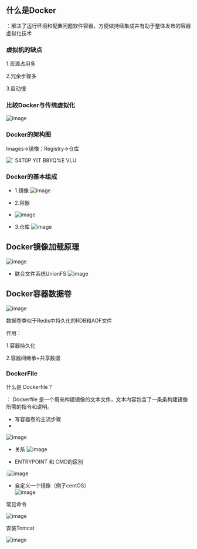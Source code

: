 ## 什么是Docker
：解决了运行环境和配置问题软件容器，方便做持续集成并有助于整体发布的容器虚拟化技术

### 虚拟机的缺点

1.资源占用多

2.冗余步骤多

3.启动慢

### 比较Docker与传统虚拟化
![image](https://user-images.githubusercontent.com/57619422/133393584-086ab448-7c9d-45cc-8e7c-58cafeaba27e.png)



### Docker的架构图
Images->镜像；Registry->仓库

![` 54T0P Y(T B8YQ%E VLU](https://user-images.githubusercontent.com/57619422/133225377-90bdad1b-6618-491e-8c74-7d6152dfc770.png)



### Docker的基本组成
- 1.镜像
![image](https://user-images.githubusercontent.com/57619422/133226240-745ce404-6297-4ff3-93b4-845d2d435f8d.png)

- 2.容器
- ![image](https://user-images.githubusercontent.com/57619422/133226718-1fd8dca7-7e56-488d-9407-e9c971f4fe7d.png)

- 3.仓库
![image](https://user-images.githubusercontent.com/57619422/133227306-3684c6d6-e4d8-4a79-b094-8ea84e0c7351.png)


## Docker镜像加载原理

![image](https://user-images.githubusercontent.com/57619422/133535071-f19ffe49-d582-4c2e-aa6c-9828c6af311c.png)


- 联合文件系统UnionFS
![image](https://user-images.githubusercontent.com/57619422/133535538-d4a1bd93-374f-467a-a4f8-68fbd87ac875.png)

## Docker容器数据卷
![image](https://user-images.githubusercontent.com/57619422/133538834-b3685fdc-dfbb-47f3-b663-4f8cab8f107d.png)

数据卷类似于Redis中持久化的RDB和AOF文件

作用：

 1.容器持久化
      
 2.容器间继承+共享数据

### DockerFile

什么是 Dockerfile？

： Dockerfile 是一个用来构建镜像的文本文件，文本内容包含了一条条构建镜像所需的指令和说明。

- 写容器卷的主流步骤
- 
![image](https://user-images.githubusercontent.com/57619422/133571504-b9c8f787-7cdf-4d12-ba36-39a9b6f7f5be.png)

- 关系
![image](https://user-images.githubusercontent.com/57619422/133573745-87d4d7be-838e-421c-8e08-2b51383cb65d.png)



- ENTRYPOINT 和 CMD的区别

:![image](https://user-images.githubusercontent.com/57619422/133579003-4644c007-9eca-431f-a0fa-78e1a597c70c.png )

- 自定义一个镜像（例子centOS）\
![image](https://user-images.githubusercontent.com/57619422/133585030-cac92666-5ac0-4508-b4f7-eab0ce1634cd.png)


常见命令

![image](https://user-images.githubusercontent.com/57619422/133785095-ffe59f50-61d8-42be-ab29-ab46ac94f3e7.png)

安装Tomcat

![image](https://user-images.githubusercontent.com/57619422/133786761-57d18401-e15b-4cc2-8ffc-dbd845a0bdc5.png)



